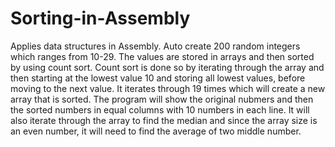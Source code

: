 # Sorting-in-Assembly
Applies data structures in Assembly. Auto create 200 random integers which ranges from 10-29. The values are stored in arrays and then sorted by using count sort. Count sort is done so by iterating through the array and then starting at the lowest value 10 and storing all lowest values, before moving to the next value. It iterates through 19 times which will create a new array that is sorted. The program will show the original nubmers and then the sorted numbers in equal columns with 10 numbers in each line. It will also iterate through the array to find the median and since the array size is an even number, it will need to find the average of two middle number. 
